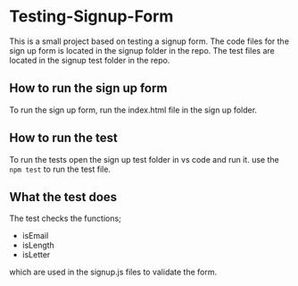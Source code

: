 # Testing-Signup-Form

This is a small project based on testing a signup form.
The code files for the sign up form is located in the signup folder in the repo.
The test files are located in the signup test folder in the repo.

## How to run the sign up form

To run the sign up form, run the index.html file in the sign up folder.

## How to run the test

To run the tests open the sign up test folder in vs code and run it. 
use the ``` npm test ``` to run the test file.

## What the test does
The test checks the functions;
* isEmail
* isLength
* isLetter

which are used in the signup.js files to validate the form.
